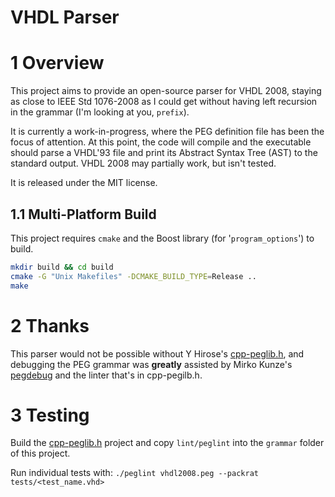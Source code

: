 # VHDL Parser

#  1 Overview

This project aims to provide an open-source parser for VHDL 2008, staying as close to IEEE Std 1076-2008 as I could get without having left recursion in the grammar (I'm looking at you, `prefix`).

It is currently a work-in-progress, where the PEG definition file has been the focus of attention.  At this point, the code will compile and the executable should parse a VHDL'93 file and print its Abstract Syntax Tree (AST) to the standard output.  VHDL 2008 may partially work, but isn't tested.

It is released under the MIT license.



##  1.1 Multi-Platform Build

This project requires `cmake` and the Boost library (for '`program_options`') to build.

```bash
mkdir build && cd build
cmake -G "Unix Makefiles" -DCMAKE_BUILD_TYPE=Release ..
make
```



# 2 Thanks

This parser would not be possible without Y Hirose's [cpp-peglib.h](https://github.com/yhirose/cpp-peglib), and debugging the PEG grammar was **greatly** assisted by Mirko Kunze's [pegdebug](https://github.com/mqnc/pegdebug.git) and the linter that's in cpp-pegilb.h.



# 3 Testing

Build the [cpp-peglib.h](https://github.com/yhirose/cpp-peglib) project and copy `lint/peglint` into the `grammar` folder of this project.

Run individual tests with: `./peglint vhdl2008.peg --packrat tests/<test_name.vhd>`
